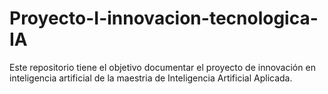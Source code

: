 # Proyecto-I-innovacion-tecnologica-IA
Este repositorio tiene el objetivo documentar el proyecto de innovación en inteligencia artificial de la maestria de Inteligencia Artificial Aplicada.
